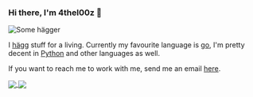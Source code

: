 ### Hi there, I'm 4thel00z 👋

![Some hägger](https://media.giphy.com/media/115BJle6N2Av0A/giphy.gif)

I [hägg](https://www.urbandictionary.com/define.php?term=hack#327825625) stuff for a living.
Currently my favourite language is [go](https://golang.org/), I'm pretty decent in [Python](https://www.python.org/) and other languages as well.

If you want to reach me to work with me, send me an email [here](mailto:4thel00z@gmail.com?subject=[GitHub]).

<a href="http://gendos.site">
  <img align="center" src="https://github-readme-stats.vercel.app/api?username=4thel00z&theme=radical" />
</a>

<a href="http://gendos.site">
  <img align="center" src="https://github-readme-stats.vercel.app/api/top-langs/?username=4thel00z&langs_count=8&theme=radical&layout=compact" />
</a>

